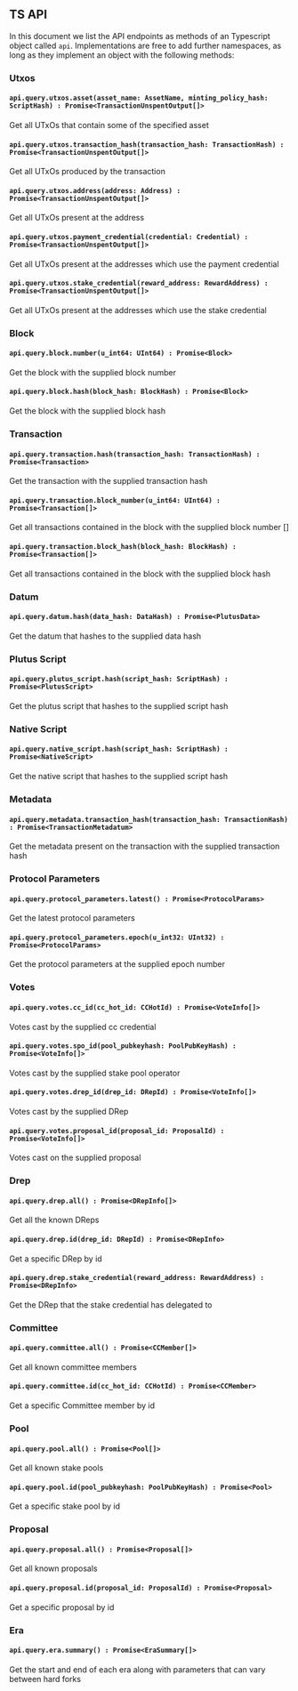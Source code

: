 ## TS API

In this document we list the API endpoints as methods of an Typescript object called `api`. Implementations are free to add further namespaces, as long as they implement an object with the following methods:

### Utxos

#### `api.query.utxos.asset(asset_name: AssetName, minting_policy_hash: ScriptHash) : Promise<TransactionUnspentOutput[]>`

Get all UTxOs that contain some of the specified asset

#### `api.query.utxos.transaction_hash(transaction_hash: TransactionHash) : Promise<TransactionUnspentOutput[]>`

Get all UTxOs produced by the transaction

#### `api.query.utxos.address(address: Address) : Promise<TransactionUnspentOutput[]>`

Get all UTxOs present at the address

#### `api.query.utxos.payment_credential(credential: Credential) : Promise<TransactionUnspentOutput[]>`

Get all UTxOs present at the addresses which use the payment credential

#### `api.query.utxos.stake_credential(reward_address: RewardAddress) : Promise<TransactionUnspentOutput[]>`

Get all UTxOs present at the addresses which use the stake credential

### Block

#### `api.query.block.number(u_int64: UInt64) : Promise<Block>`

Get the block with the supplied block number

#### `api.query.block.hash(block_hash: BlockHash) : Promise<Block>`

Get the block with the supplied block hash

### Transaction

#### `api.query.transaction.hash(transaction_hash: TransactionHash) : Promise<Transaction>`

Get the transaction with the supplied transaction hash

#### `api.query.transaction.block_number(u_int64: UInt64) : Promise<Transaction[]>`

Get all transactions contained in the block with the supplied block number []

#### `api.query.transaction.block_hash(block_hash: BlockHash) : Promise<Transaction[]>`

Get all transactions contained in the block with the supplied block hash

### Datum

#### `api.query.datum.hash(data_hash: DataHash) : Promise<PlutusData>`

Get the datum that hashes to the supplied data hash

### Plutus Script

#### `api.query.plutus_script.hash(script_hash: ScriptHash) : Promise<PlutusScript>`

Get the plutus script that hashes to the supplied script hash

### Native Script

#### `api.query.native_script.hash(script_hash: ScriptHash) : Promise<NativeScript>`

Get the native script that hashes to the supplied script hash

### Metadata

#### `api.query.metadata.transaction_hash(transaction_hash: TransactionHash) : Promise<TransactionMetadatum>`

Get the metadata present on the transaction with the supplied transaction hash

### Protocol Parameters

#### `api.query.protocol_parameters.latest() : Promise<ProtocolParams>`

Get the latest protocol parameters

#### `api.query.protocol_parameters.epoch(u_int32: UInt32) : Promise<ProtocolParams>`

Get the protocol parameters at the supplied epoch number

### Votes

#### `api.query.votes.cc_id(cc_hot_id: CCHotId) : Promise<VoteInfo[]>`

Votes cast by the supplied cc credential

#### `api.query.votes.spo_id(pool_pubkeyhash: PoolPubKeyHash) : Promise<VoteInfo[]>`

Votes cast by the supplied stake pool operator

#### `api.query.votes.drep_id(drep_id: DRepId) : Promise<VoteInfo[]>`

Votes cast by the supplied DRep

#### `api.query.votes.proposal_id(proposal_id: ProposalId) : Promise<VoteInfo[]>`

Votes cast on the supplied proposal

### Drep

#### `api.query.drep.all() : Promise<DRepInfo[]>`

Get all the known DReps

#### `api.query.drep.id(drep_id: DRepId) : Promise<DRepInfo>`

Get a specific DRep by id

#### `api.query.drep.stake_credential(reward_address: RewardAddress) : Promise<DRepInfo>`

Get the DRep that the stake credential has delegated to

### Committee

#### `api.query.committee.all() : Promise<CCMember[]>`

Get all known committee members

#### `api.query.committee.id(cc_hot_id: CCHotId) : Promise<CCMember>`

Get a specific Committee member by id

### Pool

#### `api.query.pool.all() : Promise<Pool[]>`

Get all known stake pools

#### `api.query.pool.id(pool_pubkeyhash: PoolPubKeyHash) : Promise<Pool>`

Get a specific stake pool by id

### Proposal

#### `api.query.proposal.all() : Promise<Proposal[]>`

Get all known proposals

#### `api.query.proposal.id(proposal_id: ProposalId) : Promise<Proposal>`

Get a specific proposal by id

### Era

#### `api.query.era.summary() : Promise<EraSummary[]>`

Get the start and end of each era along with parameters that can vary between hard forks
